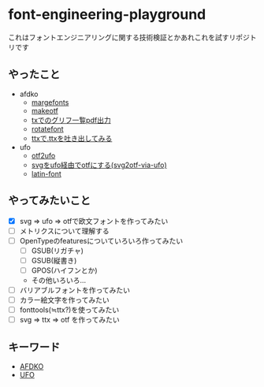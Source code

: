 # font-engineering-playground

これはフォントエンジニアリングに関する技術検証とかあれこれを試すリポジトリです

## やったこと

- afdko
  - [margefonts](./afdko/margefonts/README.md)
  - [makeotf](./afdko/makeotf/README.md)
  - [txでのグリフ一覧pdf出力](./afdko/tx-pdf/README.md)
  - [rotatefont](./afdko/rotatefont/README.md)
  - [ttxで.ttxを吐き出してみる](./afdko/ttx/README.md)
- ufo
  - [otf2ufo](./ufo/otf2ufo/README.md)
  - [svgをufo経由でotfにする(svg2otf-via-ufo)](./ufo/svg2otf-via-ufo/README.md)
  - [latin-font](./ufo/latin-font/README.md)

## やってみたいこと

- [x] svg => ufo => otfで欧文フォントを作ってみたい
- [ ] メトリクスについて理解する
- [ ] OpenTypeのfeaturesについていろいろ作ってみたい
  - [ ] GSUB(リガチャ)
  - [ ] GSUB(縦書き)
  - [ ] GPOS(ハイフンとか)
  - その他いろいろ…
- [ ] バリアブルフォントを作ってみたい
- [ ] カラー絵文字を作ってみたい
- [ ] fonttools(≒ttx?)を使ってみたい
- [ ] svg => ttx => otf を作ってみたい
 
## キーワード

- [AFDKO](https://github.com/adobe-type-tools/afdko) 
- [UFO](http://unifiedfontobject.org/)
